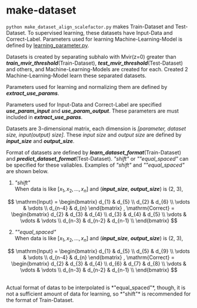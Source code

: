 # make-dataset

`python make_dataset_align_scalefactor.py` makes Train-Dataset and Test-Dataset. To supervised learning, these datasets have Input-Data and Correct-Label. Parameters used for learning Machine-Learning-Model is defined by [learning_parameter.py](/make-dataset/learning_parameter.py).
<br>

Datasets is created by separating subhalo with Mvir(z=0) greater than ***train_mvir_threshold***(Train-Dataset), ***test_mvir_threshold***(Test-Dataset) and others, and Machine-Learning-Models are created for each. Created 2 Machine-Learning-Model learn these separated datasets.

Parameters used for learning and normalizing them are defined by ***extract_use_params***.

Parameters used for Input-Data and Correct-Label are specified ***use_param_input*** and ***use_param_output***.
These parameters are must included in ***extract_use_paras***.

Datasets are 3-dimensional matrix, each dimension is *[parameter, dataset size, input(output) size]*.
These *input size* and *output size* are defined by ***input_size*** and ***output_size***.

Format of datasets are defined by ***learn_dataset_format***(Train-Dataset) and ***predict_dataset_format***(Test-Dataset).
*"shift"* or *""equal_spaced"* can be specified for these valiables. Examples of *"shift"* and *""equal_spaced"* are shown below.

1. *"shift"*  
When data is like $[x_1, x_2, \dots, x_n]$ and (***input_size***, ***output_size***) is (2, 3),

$$
  \mathrm{Input} =
  \begin{bmatrix}
    d_{1} & d_{5} \\
    d_{2} & d_{6} \\
    \vdots & \vdots \\
    d_{n-4} & d_{n}
  \end{bmatrix}
  ,
  \mathrm{Correct} =
  \begin{bmatrix}
    d_{2} & d_{3} & d_{4} \\
    d_{3} & d_{4} & d_{5} \\
    \vdots & \vdots & \vdots \\
    d_{n-3} & d_{n-2} & d_{n-1} \\
  \end{bmatrix}
$$


2. *""equal_spaced"*  
When data is like $[x_1, x_2, \dots, x_n]$ and (***input_size***, ***output_size***) is (2, 3),

$$
  \mathrm{Input} =
  \begin{bmatrix}
    d_{1} & d_{5} \\
    d_{5} & d_{9} \\
    \vdots & \vdots \\
    d_{n-4} & d_{n}
  \end{bmatrix}
  ,
  \mathrm{Correct} =
  \begin{bmatrix}
    d_{2} & d_{3} & d_{4} \\
    d_{6} & d_{7} & d_{8} \\
    \vdots & \vdots & \vdots \\
    d_{n-3} & d_{n-2} & d_{n-1} \\
  \end{bmatrix}
$$

<br>
Actual format of datas to be interpolated is *"equal_spaced"*, though, it is not a sufficient amount of data for learning, so *"shift"* is recommended for the format of Train-Dataset.
